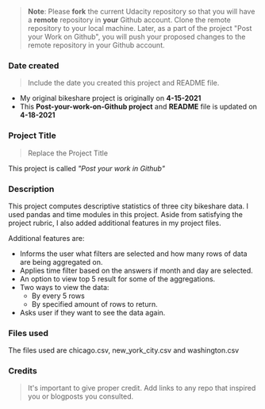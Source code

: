 >**Note**: Please **fork** the current Udacity repository so that you will have a **remote** repository in **your** Github account. Clone the remote repository to your local machine. Later, as a part of the project "Post your Work on Github", you will push your proposed changes to the remote repository in your Github account.

### Date created
>Include the date you created this project and README file.

* My original bikeshare project is originally on **4-15-2021**
* This **Post-your-work-on-Github project** and **README** file is updated on **4-18-2021**

### Project Title
> Replace the Project Title

This project is called *"Post your work in Github"*

### Description

This project computes descriptive statistics of three city bikeshare data. I used pandas and time modules in this project. Aside from satisfying the project rubric, I also added additional features in my project files.

Additional features are:

* Informs the user what filters are selected and how many rows of data are being aggregated on.
* Applies time filter based on the answers if month and day are selected.
* An option to view top 5 result for some of the aggregations.
* Two ways to view the data:
    * By every 5 rows
    * By specified amount of rows to return.
* Asks user if they want to see the data again.  


### Files used

The files used are chicago.csv, new_york_city.csv and washington.csv

### Credits
>It's important to give proper credit. Add links to any repo that inspired you or blogposts you consulted.
